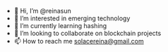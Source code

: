 - 👋 Hi, I’m @reinasun
- 👀 I’m interested in emerging technology
- 🌱 I’m currently learning hashing
- 💞️ I’m looking to collaborate on blockchain projects
- 📫 How to reach me solacereina@gmail.com

<!---
reinasun/reinasun is a ✨ special ✨ repository because its `README.md` (this file) appears on your GitHub profile.
You can click the Preview link to take a look at your changes.
--->
